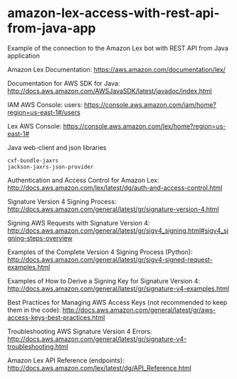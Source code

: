 # amazon-lex-access-with-rest-api-from-java-app
Example of the connection to the Amazon Lex bot with REST API from Java application

Amazon Lex Documentation:
https://aws.amazon.com/documentation/lex/

Documentation for AWS SDK for Java:
http://docs.aws.amazon.com/AWSJavaSDK/latest/javadoc/index.html

IAM AWS Console: users:
https://console.aws.amazon.com/iam/home?region=us-east-1#/users

Lex AWS Console:
https://console.aws.amazon.com/lex/home?region=us-east-1#

Java web-client and json libraries
```
cxf-bundle-jaxrs
jackson-jaxrs-json-provider
```

Authentication and Access Control for Amazon Lex:
http://docs.aws.amazon.com/lex/latest/dg/auth-and-access-control.html

Signature Version 4 Signing Process:
http://docs.aws.amazon.com/general/latest/gr/signature-version-4.html

Signing AWS Requests with Signature Version 4:
http://docs.aws.amazon.com/general/latest/gr/sigv4_signing.html#sigv4_signing-steps-overview

Examples of the Complete Version 4 Signing Process (Python):
http://docs.aws.amazon.com/general/latest/gr/sigv4-signed-request-examples.html

Examples of How to Derive a Signing Key for Signature Version 4:
http://docs.aws.amazon.com/general/latest/gr/signature-v4-examples.html

Best Practices for Managing AWS Access Keys (not recommended to keep them in the code):
http://docs.aws.amazon.com/general/latest/gr/aws-access-keys-best-practices.html

Troubleshooting AWS Signature Version 4 Errors:
http://docs.aws.amazon.com/general/latest/gr/signature-v4-troubleshooting.html

Amazon Lex API Reference (endpoints):
http://docs.aws.amazon.com/lex/latest/dg/API_Reference.html


